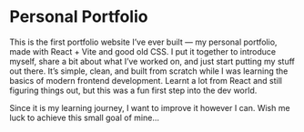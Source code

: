 # Personal Portfolio

This is the first portfolio website I’ve ever built — my personal portfolio, made with React + Vite and good old CSS. I put it together to introduce myself, share a bit about what I’ve worked on, and just start putting my stuff out there. It’s simple, clean, and built from scratch while I was learning the basics of modern frontend development. Learnt a lot from React and still figuring things out, but this was a fun first step into the dev world.

Since it is my learning journey, I want to improve it however I can. Wish me luck to achieve this small goal of mine...

